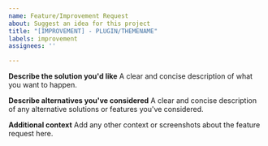 ```yaml
---
name: Feature/Improvement Request
about: Suggest an idea for this project
title: "[IMPROVEMENT] - PLUGIN/THEMENAME"
labels: improvement
assignees: ''

---
```


**Describe the solution you'd like**
A clear and concise description of what you want to happen.

**Describe alternatives you've considered**
A clear and concise description of any alternative solutions or features you've considered.

**Additional context**
Add any other context or screenshots about the feature request here.
